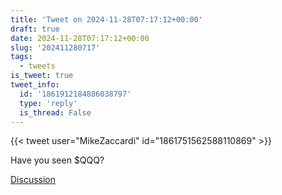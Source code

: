 ```yaml
---
title: 'Tweet on 2024-11-28T07:17:12+00:00'
draft: true
date: 2024-11-28T07:17:12+00:00
slug: '202411280717'
tags:
  - tweets
is_tweet: true
tweet_info:
  id: '1861912184886038797'
  type: 'reply'
  is_thread: False
---
```




{{< tweet user="MikeZaccardi" id="1861751562588110869" >}}

Have you seen $QQQ?

[Discussion](https://x.com/sytelus/status/1861912184886038797)
